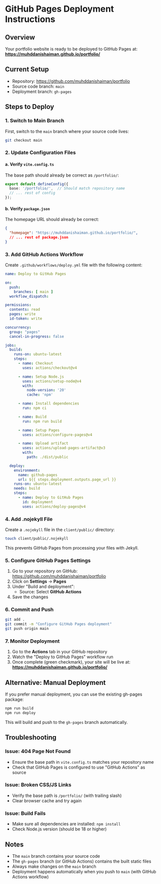 # GitHub Pages Deployment Instructions

## Overview
Your portfolio website is ready to be deployed to GitHub Pages at:
**https://muhddanishaiman.github.io/portfolio/**

## Current Setup
- Repository: https://github.com/muhddanishaiman/portfolio
- Source code branch: `main`
- Deployment branch: `gh-pages`

## Steps to Deploy

### 1. Switch to Main Branch
First, switch to the `main` branch where your source code lives:
```bash
git checkout main
```

### 2. Update Configuration Files

#### a. Verify `vite.config.ts`
The base path should already be correct as `/portfolio/`:

```typescript
export default defineConfig({
  base: '/portfolio/',  // Should match repository name
  // ... rest of config
});
```

#### b. Verify `package.json`
The homepage URL should already be correct:

```json
{
  "homepage": "https://muhddanishaiman.github.io/portfolio/",
  // ... rest of package.json
}
```

### 3. Add GitHub Actions Workflow

Create `.github/workflows/deploy.yml` file with the following content:

```yaml
name: Deploy to GitHub Pages

on:
  push:
    branches: [ main ]
  workflow_dispatch:

permissions:
  contents: read
  pages: write
  id-token: write

concurrency:
  group: "pages"
  cancel-in-progress: false

jobs:
  build:
    runs-on: ubuntu-latest
    steps:
      - name: Checkout
        uses: actions/checkout@v4

      - name: Setup Node.js
        uses: actions/setup-node@v4
        with:
          node-version: '20'
          cache: 'npm'

      - name: Install dependencies
        run: npm ci

      - name: Build
        run: npm run build

      - name: Setup Pages
        uses: actions/configure-pages@v4

      - name: Upload artifact
        uses: actions/upload-pages-artifact@v3
        with:
          path: ./dist/public

  deploy:
    environment:
      name: github-pages
      url: ${{ steps.deployment.outputs.page_url }}
    runs-on: ubuntu-latest
    needs: build
    steps:
      - name: Deploy to GitHub Pages
        id: deployment
        uses: actions/deploy-pages@v4
```

### 4. Add .nojekyll File

Create a `.nojekyll` file in the `client/public/` directory:
```bash
touch client/public/.nojekyll
```

This prevents GitHub Pages from processing your files with Jekyll.

### 5. Configure GitHub Pages Settings

1. Go to your repository on GitHub: https://github.com/muhddanishaiman/portfolio
2. Click on **Settings** → **Pages**
3. Under "Build and deployment":
   - Source: Select **GitHub Actions**
4. Save the changes

### 6. Commit and Push

```bash
git add .
git commit -m "Configure GitHub Pages deployment"
git push origin main
```

### 7. Monitor Deployment

1. Go to the **Actions** tab in your GitHub repository
2. Watch the "Deploy to GitHub Pages" workflow run
3. Once complete (green checkmark), your site will be live at:
   **https://muhddanishaiman.github.io/portfolio/**

## Alternative: Manual Deployment

If you prefer manual deployment, you can use the existing gh-pages package:

```bash
npm run build
npm run deploy
```

This will build and push to the `gh-pages` branch automatically.

## Troubleshooting

### Issue: 404 Page Not Found
- Ensure the base path in `vite.config.ts` matches your repository name
- Check that GitHub Pages is configured to use "GitHub Actions" as source

### Issue: Broken CSS/JS Links
- Verify the base path is `/portfolio/` (with trailing slash)
- Clear browser cache and try again

### Issue: Build Fails
- Make sure all dependencies are installed: `npm install`
- Check Node.js version (should be 18 or higher)

## Notes

- The `main` branch contains your source code
- The `gh-pages` branch (or GitHub Actions) contains the built static files
- Always make changes on the `main` branch
- Deployment happens automatically when you push to `main` (with GitHub Actions workflow)
